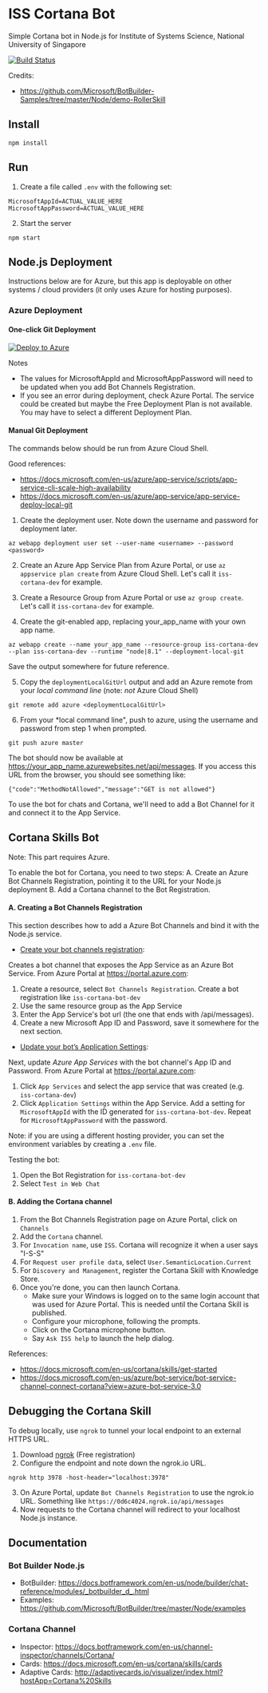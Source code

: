 # ISS Cortana Bot
Simple Cortana bot in Node.js for Institute of Systems Science, National University of Singapore

[![Build Status](https://travis-ci.com/lisaong/iss-cortana-bot.svg?branch=master)](https://travis-ci.com/lisaong/iss-cortana-bot)

Credits:
- https://github.com/Microsoft/BotBuilder-Samples/tree/master/Node/demo-RollerSkill

## Install
```
npm install
```

## Run

1. Create a file called `.env` with the following set:
```
MicrosoftAppId=ACTUAL_VALUE_HERE
MicrosoftAppPassword=ACTUAL_VALUE_HERE
```

2. Start the server 
```
npm start
```

## Node.js Deployment

Instructions below are for Azure, but this app is deployable on other systems / cloud providers (it only uses Azure for hosting purposes).

### Azure Deployment

#### One-click Git Deployment
[![Deploy to Azure](https://azuredeploy.net/deploybutton.png)](https://azuredeploy.net/)

Notes
- The values for MicrosoftAppId and MicrosoftAppPassword will need to be updated when you add Bot Channels Registration.
- If you see an error during deployment, check Azure Portal. The service could be created but maybe the Free Deployment Plan is not available. You may have to select a different Deployment Plan.


#### Manual Git Deployment
The commands below should be run from Azure Cloud Shell.

Good references:
- https://docs.microsoft.com/en-us/azure/app-service/scripts/app-service-cli-scale-high-availability
- https://docs.microsoft.com/en-us/azure/app-service/app-service-deploy-local-git

1. Create the deployment user. Note down the username and password for deployment later.
```
az webapp deployment user set --user-name <username> --password <password>
```

2. Create an Azure App Service Plan from Azure Portal, or use `az appservice plan create` from Azure Cloud Shell. Let's call it `iss-cortana-dev` for example.

3. Create a Resource Group from Azure Portal or use `az group create`. Let's call it `iss-cortana-dev` for example.

4. Create the git-enabled app, replacing your_app_name with your own app name.
```
az webapp create --name your_app_name --resource-group iss-cortana-dev --plan iss-cortana-dev --runtime "node|8.1" --deployment-local-git
```

Save the output somewhere for future reference.

5. Copy the `deploymentLocalGitUrl` output and add an Azure remote from your *local command line* (note: *not* Azure Cloud Shell)
```
git remote add azure <deploymentLocalGitUrl>
```

6. From your *local command line", push to azure, using the username and password from step 1 when prompted.
```
git push azure master
```

The bot should now be available at https://your_app_name.azurewebsites.net/api/messages. If you access this URL from the browser, you should see something like:

```
{"code":"MethodNotAllowed","message":"GET is not allowed"}
```

To use the bot for chats and Cortana, we'll need to add a Bot Channel for it and connect it to the App Service.

## Cortana Skills Bot

Note: This part requires Azure. 

To enable the bot for Cortana, you need to two steps:
A. Create an Azure Bot Channels Registration, pointing it to the URL for your Node.js deployment
B. Add a Cortana channel to the Bot Registration.

#### A. Creating a Bot Channels Registration

This section describes how to add a Azure Bot Channels and bind it with the Node.js service.

- [Create your bot channels registration](https://docs.microsoft.com/en-us/azure/bot-service/bot-builder-howto-deploy-azure?view=azure-bot-service-3.0#create-your-bot-channels-registration):

Creates a bot channel that exposes the App Service as an Azure Bot Service. From Azure Portal at https://portal.azure.com:
  1. Create a resource, select `Bot Channels Registration`. Create a bot registration like `iss-cortana-bot-dev`
  2. Use the same resource group as the App Service
  3. Enter the App Service's bot url (the one that ends with /api/messages).
  4. Create a new Microsoft App ID and Password, save it somewhere for the next section.

- [Update your bot’s Application Settings](https://docs.microsoft.com/en-us/azure/bot-service/bot-builder-howto-deploy-azure?view=azure-bot-service-3.0#create-your-bot-channels-registration):

Next, update *Azure App Services* with the bot channel's App ID and Password. From Azure Portal at https://portal.azure.com:
  1. Click `App Services` and select the app service that was created (e.g. `iss-cortana-dev`)
  2. Click `Application Settings` within the App Service. Add a setting for `MicrosoftAppId` with the ID generated for `iss-cortana-bot-dev`. Repeat for `MicrosoftAppPassword` with the password.

Note: if you are using a different hosting provider, you can set the environment variables by creating a `.env` file.

Testing the bot:
  1. Open the Bot Registration for `iss-cortana-bot-dev`
  2. Select `Test in Web Chat`

#### B. Adding the Cortana channel

1. From the Bot Channels Registration page on Azure Portal, click on `Channels`
2. Add the `Cortana` channel. 
3. For `Invocation name`, use `ISS`. Cortana will recognize it when a user says "I-S-S"
4. For `Request user profile data`, select `User.SemanticLocation.Current`
5. For `Discovery and Management`, register the Cortana Skill with Knowledge Store.
6. Once you're done, you can then launch Cortana.
    - Make sure your Windows is logged on to the same login account that was used for Azure Portal. This is needed until the Cortana Skill is published.
    - Configure your microphone, following the prompts.
    - Click on the Cortana microphone button.
    - Say `Ask ISS help` to launch the help dialog.

References:
- https://docs.microsoft.com/en-us/cortana/skills/get-started
- https://docs.microsoft.com/en-us/azure/bot-service/bot-service-channel-connect-cortana?view=azure-bot-service-3.0

## Debugging the Cortana Skill

To debug locally, use `ngrok` to tunnel your local endpoint to an external HTTPS URL.

1. Download [ngrok](https://ngrok.com/) (Free registration)
2. Configure the endpoint and note down the ngrok.io URL.
```
ngrok http 3978 -host-header="localhost:3978"
```
3. On Azure Portal, update `Bot Channels Registration` to use the ngrok.io URL. Something like `https://0d6c4024.ngrok.io/api/messages`
4. Now requests to the Cortana channel will redirect to your localhost Node.js instance.

## Documentation

### Bot Builder Node.js
- BotBuilder: https://docs.botframework.com/en-us/node/builder/chat-reference/modules/_botbuilder_d_.html
- Examples: https://github.com/Microsoft/BotBuilder/tree/master/Node/examples

### Cortana Channel
- Inspector: https://docs.botframework.com/en-us/channel-inspector/channels/Cortana/
- Cards: https://docs.microsoft.com/en-us/cortana/skills/cards
- Adaptive Cards: http://adaptivecards.io/visualizer/index.html?hostApp=Cortana%20Skills
